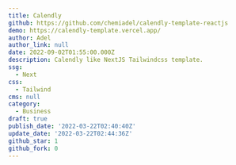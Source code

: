 ```yaml
---
title: Calendly
github: https://github.com/chemiadel/calendly-template-reactjs
demo: https://calendly-template.vercel.app/
author: Adel
author_link: null
date: 2022-09-02T01:55:00.000Z
description: Calendly like NextJS Tailwindcss template.
ssg:
  - Next
css:
  - Tailwind
cms: null
category:
  - Business
draft: true
publish_date: '2022-03-22T02:40:40Z'
update_date: '2022-03-22T02:44:36Z'
github_star: 1
github_fork: 0
---
```


